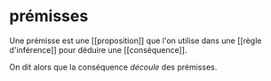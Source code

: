 # prémisses

Une prémisse est une [[proposition]] que l'on utilise dans une [[règle d'inférence]] pour déduire une [[conséquence]].

On dit alors que la conséquence _découle_ des prémisses.

